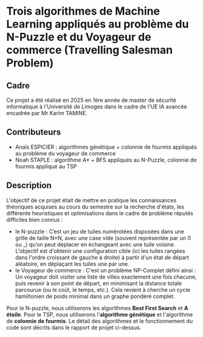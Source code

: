 # Trois algorithmes de Machine Learning appliqués au problème du N-Puzzle et du Voyageur de commerce (Travelling Salesman Problem)

## Cadre

Ce projet a été réalisé en 2025 en 1ère année de master de sécurité informatique à l'Université de Limoges dans le cadre de l'UE IA avancée encadrée par Mr Karim TAMINE. 

## Contributeurs 

- Anaïs ESPICIER : algorithmes génétique + colonnie de fourmis appliqués au problème du voyageur de commerce
- Noah STAPLE : algorithme A* + BFS appliqués au N-Puzzle, colonnie de fourmis appliqué au TSP

## Description

L'objectif de ce projet était de mettre en pratique les connaissances théoriques acquises au cours du semestre sur la recherche d'états, les différente heuristiques et optimisations dans le cadre de problème réputés difficiles bien connus : 
- le N-puzzle : C’est un jeu de tuiles numérotées disposées dans une grille de taille N×N, avec une case vide (souvent représentée par un 0 ou _) qu’on peut déplacer en échangeant avec une tuile voisine. L'objectif est d'obtenir une configuration cible (ici les tuiles rangées dans l'ordre croissant de gauche à droite) à partir d'un état de départ aléatoire, en déplaçant les tuiles une par une.
- le Voyageur de commerce : C'est un problème NP-Complet défini ainsi : Un voyageur doit visiter une liste de villes exactement une fois chacune, puis revenir à son point de départ, en minimisant la distance totale parcourue (ou le coût, le temps, etc.). Cela revient à cherche un cycle hamiltonien de poids minimal dans un graphe pondéré complet.

Pour le N-puzzle, nous utiliserons les algorithmes **Best First Search** et **A étoile**. Pour le TSP, nous utiliserons l'**algorithme génétique** et l'algorithme de **colonnie de fourmis**. Le détail des algorithmes et le fonctionnement du code sont décrits dans le rapport de projet ci-dessus.

